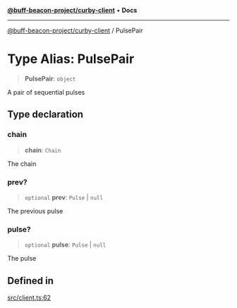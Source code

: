 [**@buff-beacon-project/curby-client**](../index.md) • **Docs**

***

[@buff-beacon-project/curby-client](../index.md) / PulsePair

# Type Alias: PulsePair

> **PulsePair**: `object`

A pair of sequential pulses

## Type declaration

### chain

> **chain**: `Chain`

The chain

### prev?

> `optional` **prev**: `Pulse` \| `null`

The previous pulse

### pulse?

> `optional` **pulse**: `Pulse` \| `null`

The pulse

## Defined in

[src/client.ts:62](https://github.com/buff-beacon-project/curby-js-client/blob/a66d984f301cf986f3d63ed0a96c3b3cbe7f067a/src/client.ts#L62)
